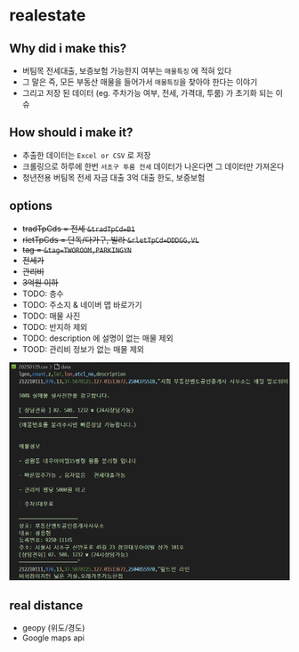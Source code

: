 # realestate

## Why did i make this? 

- 버팀목 전세대출, 보증보험 가능한지 여부는 `매물특징` 에 적혀 있다
- 그 말은 즉, 모든 부동산 매물을 들어가서 `매물특징`을 찾아야 한다는 이야기
- 그리고 저장 된 데이터 (eg. 주차가능 여부, 전세, 가격대, 투룸) 가 초기화 되는 이슈

## How should i make it?

- 추출한 데이터는 `Excel or CSV` 로 저장
- 크롤링으로 하루에 한번 `서초구 투룸 전세` 데이터가 나온다면 그 데이터만 가져온다
- 청년전용 버팀목 전세 자금 대출 3억 대출 한도, 보증보험

## options

- ~~tradTpCds = 전세 `&tradTpCd=B1`~~
- ~~rletTpCds = 단독/다가구, 빌라 `&rletTpCd=DDDGG,VL`~~
- ~~tag = `&tag=TWOROOM,PARKINGYN`~~
- ~~전세가~~
- ~~관리비~~
- ~~3억원 이하~~
- TODO: 층수 
- TODO: 주소지 & 네이버 맵 바로가기
- TODO: 매물 사진
- TODO: 반지하 제외
- TODO: description 에 설명이 없는 매물 제외
- TOOD: 관리비 정보가 없는 매물 제외

![alt text](image.png)

## real distance

- geopy (위도/경도)
- Google maps api
